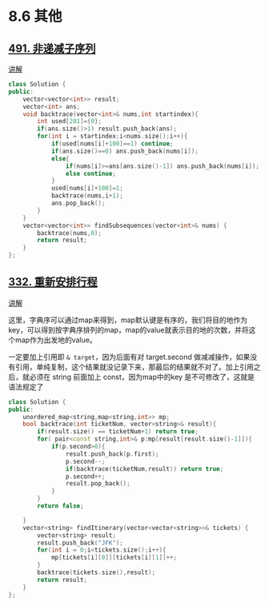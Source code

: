 # 8.6 其他

## [491. 非递减子序列](https://leetcode.cn/problems/non-decreasing-subsequences/)

[讲解](https://programmercarl.com/0491.%E9%80%92%E5%A2%9E%E5%AD%90%E5%BA%8F%E5%88%97.html#%E7%AE%97%E6%B3%95%E5%85%AC%E5%BC%80%E8%AF%BE)

```cpp
class Solution {
public:
    vector<vector<int>> result;
    vector<int> ans;
    void backtrace(vector<int>& nums,int startindex){
        int used[201]={0};
        if(ans.size()>1) result.push_back(ans);
        for(int i = startindex;i<nums.size();i++){
            if(used[nums[i]+100]==1) continue;
            if(ans.size()==0) ans.push_back(nums[i]);
            else{
                if(nums[i]>=ans[ans.size()-1]) ans.push_back(nums[i]);
                else continue;
            }
            used[nums[i]+100]=1;
            backtrace(nums,i+1);
            ans.pop_back();
        }
    }
    vector<vector<int>> findSubsequences(vector<int>& nums) {
        backtrace(nums,0);
        return result;
    }
};
```



## [332. 重新安排行程](https://leetcode.cn/problems/reconstruct-itinerary/)

[讲解](https://programmercarl.com/0332.%E9%87%8D%E6%96%B0%E5%AE%89%E6%8E%92%E8%A1%8C%E7%A8%8B.html#%E6%80%9D%E8%B7%AF)

这里，字典序可以通过map来得到，map默认键是有序的，我们将目的地作为key，可以得到按字典序排列的map，map的value就表示目的地的次数，并将这个map作为出发地的value。

一定要加上引用即 `& target`，因为后面有对 target.second 做减减操作，如果没有引用，单纯复制，这个结果就没记录下来，那最后的结果就不对了。加上引用之后，就必须在 string 前面加上 const，因为map中的key 是不可修改了，这就是语法规定了

```cpp
class Solution {
public:
    unordered_map<string,map<string,int>> mp;
    bool backtrace(int ticketNum, vector<string>& result){
        if(result.size() == ticketNum+1) return true;
        for( pair<const string,int>& p:mp[result[result.size()-1]]){
            if(p.second>0){
                result.push_back(p.first);
                p.second--;
                if(backtrace(ticketNum,result)) return true;
                p.second++;
                result.pop_back();
            }
        }
        return false;

    }
    vector<string> findItinerary(vector<vector<string>>& tickets) {
        vector<string> result;
        result.push_back("JFK");
        for(int i = 0;i<tickets.size();i++){
            mp[tickets[i][0]][tickets[i][1]]++;
        }
        backtrace(tickets.size(),result);
        return result;
    }
};
```